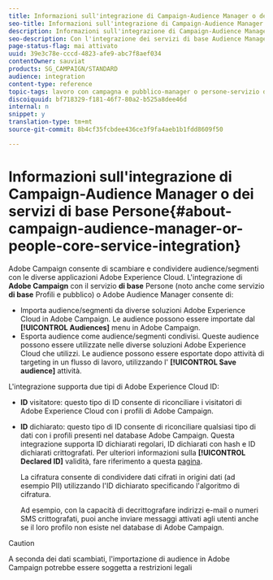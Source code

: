 ```yaml
---
title: Informazioni sull'integrazione di Campaign-Audience Manager o dei servizi di base Persone
seo-title: Informazioni sull'integrazione di Campaign-Audience Manager o dei servizi di base Persone
description: Informazioni sull'integrazione di Campaign-Audience Manager o dei servizi di base Persone
seo-description: Con l'integrazione dei servizi di base Audience Manager/Persone, puoi condividere audience o segmenti all'interno delle diverse soluzioni Adobe Experience Cloud.
page-status-flag: mai attivato
uuid: 39e3c78e-cccd-4823-afe9-abc7f8aef034
contentOwner: sauviat
products: SG_CAMPAIGN/STANDARD
audience: integration
content-type: reference
topic-tags: lavoro con campagna e pubblico-manager o persone-servizio di base
discoiquuid: bf718329-f181-46f7-80a2-b525a8dee46d
internal: n
snippet: y
translation-type: tm+mt
source-git-commit: 8b4cf35fcbdee436ce3f9fa4aeb1b1fdd8609f50

---
```



# Informazioni sull'integrazione di Campaign-Audience Manager o dei servizi di base Persone{#about-campaign-audience-manager-or-people-core-service-integration}

Adobe Campaign consente di scambiare e condividere audience/segmenti con le diverse applicazioni Adobe Experience Cloud. L'integrazione di **Adobe Campaign** con il servizio **di base** Persone (noto anche come servizio **di base** Profili e pubblico) o Adobe Audience Manager consente di:

* Importa audience/segmenti da diverse soluzioni Adobe Experience Cloud in Adobe Campaign. Le audience possono essere importate dal **[!UICONTROL Audiences]** menu in Adobe Campaign.
* Esporta audience come audience/segmenti condivisi. Queste audience possono essere utilizzate nelle diverse soluzioni Adobe Experience Cloud che utilizzi. Le audience possono essere esportate dopo attività di targeting in un flusso di lavoro, utilizzando l' **[!UICONTROL Save audience]** attività.

L'integrazione supporta due tipi di Adobe Experience Cloud ID:

* **ID** visitatore: questo tipo di ID consente di riconciliare i visitatori di Adobe Experience Cloud con i profili di Adobe Campaign.
* **ID** dichiarato: questo tipo di ID consente di riconciliare qualsiasi tipo di dati con i profili presenti nel database Adobe Campaign. Questa integrazione supporta ID dichiarati regolari, ID dichiarati con hash e ID dichiarati crittografati. Per ulteriori informazioni sulla **[!UICONTROL Declared ID]** validità, fare riferimento a questa [pagina](../../integrating/using/provisioning-and-configuring-integration-with-audience-manager-or-people-core-service.md).

   La cifratura consente di condividere dati cifrati in origini dati (ad esempio PII) utilizzando l'ID dichiarato specificando l'algoritmo di cifratura.

   Ad esempio, con la capacità di decrittografare indirizzi e-mail o numeri SMS crittografati, puoi anche inviare messaggi attivati agli utenti anche se il loro profilo non esiste nel database di Adobe Campaign.

>[!CAUTION]
>
>A seconda dei dati scambiati, l'importazione di audience in Adobe Campaign potrebbe essere soggetta a restrizioni legali

